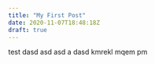 ```yaml
---
title: "My First Post"
date: 2020-11-07T18:48:18Z
draft: true
---
```


test dasd asd asd a dasd kmrekl mqem pm
